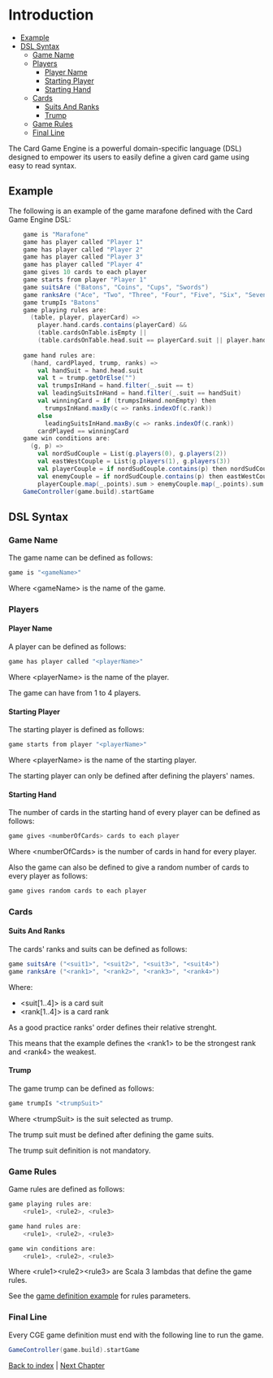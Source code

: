 # Introduction

- [Example](#example)
- [DSL Syntax](#dsl-syntax)
  - [Game Name](#game-name)
  - [Players](#players)
    - [Player Name](#player-name)
    - [Starting Player](#starting-player)
    - [Starting Hand](#starting-hand)
  - [Cards](#cards)
    - [Suits And Ranks](#suits-and-ranks)
    - [Trump](#trump)
  - [Game Rules](#game-rules)
  - [Final Line](#final-line)

The Card Game Engine is a powerful domain-specific language (DSL) designed to empower its users to easily define a given card game using easy to read syntax.

## Example

The following is an example of the game marafone defined with the Card Game Engine DSL:

```scala
    game is "Marafone"
    game has player called "Player 1"
    game has player called "Player 2"
    game has player called "Player 3"
    game has player called "Player 4"
    game gives 10 cards to each player
    game starts from player "Player 1"
    game suitsAre ("Batons", "Coins", "Cups", "Swords")
    game ranksAre ("Ace", "Two", "Three", "Four", "Five", "Six", "Seven", "Eight", "Nine", "Ten", "Jack", "Queen", "King")
    game trumpIs "Batons"
    game playing rules are:
      (table, player, playerCard) => 
        player.hand.cards.contains(playerCard) &&
        (table.cardsOnTable.isEmpty || 
        (table.cardsOnTable.head.suit == playerCard.suit || player.hand.cards.filter(_.suit == table.cardsOnTable.head.suit).isEmpty))
        
    game hand rules are:
      (hand, cardPlayed, trump, ranks) => 
        val handSuit = hand.head.suit
        val t = trump.getOrElse("")
        val trumpsInHand = hand.filter(_.suit == t)
        val leadingSuitsInHand = hand.filter(_.suit == handSuit)
        val winningCard = if (trumpsInHand.nonEmpty) then
          trumpsInHand.maxBy(c => ranks.indexOf(c.rank))
        else
          leadingSuitsInHand.maxBy(c => ranks.indexOf(c.rank))
        cardPlayed == winningCard
    game win conditions are:
      (g, p) => 
        val nordSudCouple = List(g.players(0), g.players(2))
        val eastWestCouple = List(g.players(1), g.players(3))
        val playerCouple = if nordSudCouple.contains(p) then nordSudCouple else eastWestCouple
        val enemyCouple = if nordSudCouple.contains(p) then eastWestCouple else nordSudCouple
        playerCouple.map(_.points).sum > enemyCouple.map(_.points).sum
    GameController(game.build).startGame
```

## DSL Syntax

### Game Name

The game name can be defined as follows:

```scala
game is "<gameName>"
```

Where \<gameName\> is the name of the game.

### Players

#### Player Name

A player can be defined as follows:

```scala
game has player called "<playerName>"
```

Where \<playerName\> is the name of the player.

The game can have from 1 to 4 players.

#### Starting Player

The starting player is defined as follows:

```scala
game starts from player "<playerName>"
```

Where \<playerName\> is the name of the starting player.

The starting player can only be defined after defining the players' names.

#### Starting Hand

The number of cards in the starting hand of every player can be defined as follows:

```scala
game gives <numberOfCards> cards to each player
```

Where \<numberOfCards\> is the number of cards in hand for every player.

Also the game can also be defined to give a random number of cards to every player as follows:

```scala
game gives random cards to each player
```

### Cards

#### Suits And Ranks

The cards' ranks and suits can be defined as follows:

```scala
game suitsAre ("<suit1>", "<suit2>", "<suit3>", "<suit4>")
game ranksAre ("<rank1>", "<rank2>", "<rank3>", "<rank4>")
```

Where:

- \<suit[1..4]\> is a card suit
- \<rank[1..4]\> is a card rank

As a good practice ranks' order defines their relative strenght.

This means that the example defines the \<rank1\> to be the strongest rank and \<rank4\> the weakest.

#### Trump

The game trump can be defined as follows:

```scala
game trumpIs "<trumpSuit>"
```

Where \<trumpSuit\> is the suit selected as trump.

The trump suit must be defined after defining the game suits.

The trump suit definition is not mandatory.

### Game Rules

Game rules are defined as follows:

```scala
game playing rules are:
    <rule1>, <rule2>, <rule3>
```

```scala  
game hand rules are:
    <rule1>, <rule2>, <rule3>
```

```scala
game win conditions are:
    <rule1>, <rule2>, <rule3>
```

Where \<rule1\>\<rule2\>\<rule3\> are Scala 3 lambdas that define the game rules.

See the [game definition example](#example) for rules parameters.

### Final Line

Every CGE game definition must end with the following line to run the game.

```scala
GameController(game.build).startGame
```

[Back to index](../index.md) |
[Next Chapter](../2_development_process/index.md)
